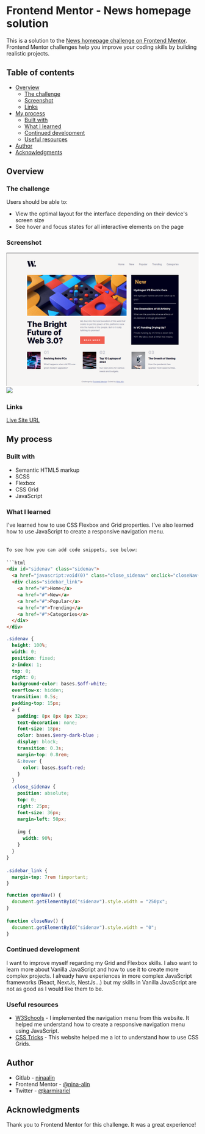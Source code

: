 # Frontend Mentor - News homepage solution

This is a solution to the [News homepage challenge on Frontend Mentor](https://www.frontendmentor.io/challenges/news-homepage-H6SWTa1MFl). Frontend Mentor challenges help you improve your coding skills by building realistic projects. 

## Table of contents

- [Overview](#overview)
  - [The challenge](#the-challenge)
  - [Screenshot](#screenshot)
  - [Links](#links)
- [My process](#my-process)
  - [Built with](#built-with)
  - [What I learned](#what-i-learned)
  - [Continued development](#continued-development)
  - [Useful resources](#useful-resources)
- [Author](#author)
- [Acknowledgments](#acknowledgments)

## Overview

### The challenge

Users should be able to:

- View the optimal layout for the interface depending on their device's screen size
- See hover and focus states for all interactive elements on the page

### Screenshot

![](./assets/screenshots/laptop_screenshot.png)
![](./assets/screenshots/mobile_screenshot.png)

### Links

[Live Site URL](https://nina-alin.github.io/news-homepage-main/)

## My process

### Built with

- Semantic HTML5 markup
- SCSS
- Flexbox
- CSS Grid
- JavaScript

### What I learned

I've learned how to use CSS Flexbox and Grid properties. I've also learned how to use JavaScript to create a responsive navigation menu.

```html

To see how you can add code snippets, see below:

```html
<div id="sidenav" class="sidenav">
  <a href="javascript:void(0)" class="close_sidenav" onclick="closeNav()"><img src="assets/images/icon-menu-close.svg" alt="Close menu"></a>
  <div class="sidebar_link">
    <a href="#">Home</a>
    <a href="#">New</a>
    <a href="#">Popular</a>
    <a href="#">Trending</a>
    <a href="#">Categories</a>
  </div>
</div>
```

```scss
.sidenav {
  height: 100%;
  width: 0;
  position: fixed;
  z-index: 1;
  top: 0;
  right: 0;
  background-color: bases.$off-white;
  overflow-x: hidden;
  transition: 0.5s;
  padding-top: 15px;
  a {
    padding: 8px 8px 8px 32px;
    text-decoration: none;
    font-size: 18px;
    color: bases.$very-dark-blue ;
    display: block;
    transition: 0.3s;
    margin-top: 0.8rem;
    &:hover {
      color: bases.$soft-red;
    }
  }
  .close_sidenav {
    position: absolute;
    top: 0;
    right: 25px;
    font-size: 36px;
    margin-left: 50px;

    img {
      width: 90%;
    }
  }
}

.sidebar_link {
  margin-top: 7rem !important;
}
```
```js
function openNav() {
  document.getElementById("sidenav").style.width = "250px";
}

function closeNav() {
  document.getElementById("sidenav").style.width = "0";
}
```

### Continued development

I want to improve myself regarding my Grid and Flexbox skills. I also want to learn more about Vanilla JavaScript and how to use it to create more complex projects. I already have experiences in more complex JavaScript frameworks (React, NextJs, NestJs...) but my skills in Vanilla JavaScript are not as good as I would like them to be.

### Useful resources

- [W3Schools](https://www.w3schools.com/howto/howto_js_sidenav.asp) - I implemented the navigation menu from this website. It helped me understand how to create a responsive navigation menu using JavaScript.
- [CSS Tricks](https://css-tricks.com/snippets/css/complete-guide-grid/) - This website helped me a lot to understand how to use CSS Grids.

## Author

- Gitlab - [ninaalin](https://www.your-site.com)
- Frontend Mentor - [@nina-alin](https://www.frontendmentor.io/profile/nina-alin)
- Twitter - [@karmirariel](https://www.twitter.com/karmirariel)

## Acknowledgments

Thank you to Frontend Mentor for this challenge. It was a great experience!